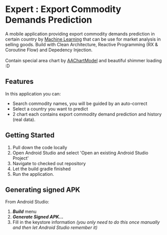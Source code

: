 # Expert : Export Commodity Demands Prediction
A mobile application providing export commodity demands prediction in certain country by <a href="https://github.com/rahilwisdom/Capstone-Project-BANGKIT-2021">Machine Learning</a> that can be use for market analysis in selling goods. Build with Clean Architecture, Reactive Programming (RX &amp; Coroutine Flow) and Depedency Injection. <br><br>Contain special area chart by <a href="https://github.com/AAChartModel/AAChartCore-Kotlin">AAChartModel</a> and beautiful shimmer loading :D

## Features
In this application you can:
* Search commodity names, you will be guided by an auto-correct
* Select a country you want to predict
* 2 chart each contains export commodity demand prediction and history (real data).

## Getting Started

1.  Pull down the code locally
2.  Open Android Studio and select 'Open an existing Android Studio Project'
3.  Navigate to checked out repository
4.  Let the build gradle finished
5.  Run the application.

## Generating signed APK
From Android Studio:
1. ***Build*** menu
2. ***Generate Signed APK...***
3. Fill in the keystore information *(you only need to do this once manually and then let Android Studio remember it)*
